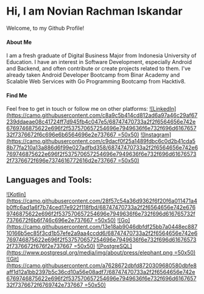 # Hi, I am Novian Rachman Iskandar  

Welcome, to my Github Profile!

#### About Me

I am a fresh graduate of Digital Business Major from Indonesia University of Education. I have an interest in Software Development, especially Android and Backend, and often contribute or create projects related to them. I've already taken Android Developer Bootcamp from Binar Academy and Scalable Web Services with Go Programming Bootcamp from Hacktiv8.

#### Find Me
Feel free to get in touch or follow me on other platforms:
[![LinkedIn](https://camo.githubusercontent.com/c8a9c5b414cd812ad6a97a46c29af67239ddaeae08c41724ff7d945fb4c047e5/68747470733a2f2f6564656e742e6769746875622e696f2f537570657254696e7949636f6e732f696d616765732f7376672f6c696e6b6564696e2e737667 =50x50)](https://www.linkedin.com/in/novianrachman/)
[![Instagram](https://camo.githubusercontent.com/c9dacf0f25a1489fdbc6c0d2b41cda58b77fa210a13a886d6f99e027adfbd358/68747470733a2f2f6564656e742e6769746875622e696f2f537570657254696e7949636f6e732f696d616765732f7376672f696e7374616772616d2e737667 =50x50)](https://www.instagram.com/novian.rachmann/)

<!-- ## Github Stats
![GitHub Stats](https://github-readme-stats.vercel.app/api?username=novianr90&show_icons=true) -->

## Languages and Tools:
[![Kotlin](https://camo.githubusercontent.com/28f57c54a36d9362f6f20f6a011471a4b0ffc6ad1a6f7b74ced17e922f118fbd/68747470733a2f2f6564656e742e6769746875622e696f2f537570657254696e7949636f6e732f696d616765732f7376672f6b6f746c696e2e737667 =50x50)](https://kotlinlang.org/)
[![Go](https://camo.githubusercontent.com/13e18ab9046dbfdf25bb7a0448ec88710166b5ec85f3cd1b57efe2a9aa4ccdd6/68747470733a2f2f6564656e742e6769746875622e696f2f537570657254696e7949636f6e732f696d616765732f7376672f676f2e737667 =50x50)](https://go.dev/)
[![PostgreSQL](https://www.postgresql.org/media/img/about/press/elephant.png =50x50)](https://www.postgresql.org/)
[![Git](https://camo.githubusercontent.com/a7628672dbfd8720309680580dbfe8aff1d12a1bb2397b5c36cd10a56e08adf7/68747470733a2f2f6564656e742e6769746875622e696f2f537570657254696e7949636f6e732f696d616765732f7376672f6769742e737667 =50x50)](https://git-scm.com/)
